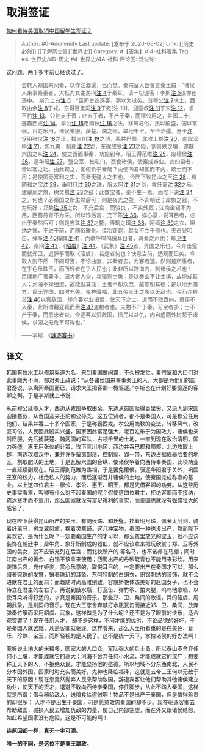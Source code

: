 # 取消签证
[如何看待美国取消中国留学生签证？](https://www.zhihu.com/question/398300808/answer/1259354942)

> Author: #0-Anonymity
> Last update: [发布于 2020-06-02]
> Link: [[历史必然]] [[了解历史]] [[世界史]]
> Category: #【答集】/04-社科答集
> Tag: #4-世界史/4D-历史 #4-世界史/4A-社科
> 评论区:
> 泛讨论:

这问题，两千多年前已经谈过了。

> 会韩人郑国来间秦，以作注溉渠，已而觉。秦宗室大臣皆言秦王曰：“诸侯人来事秦秦者，大抵为其主游间[注 4](https://link.zhihu.com/?target=https%3A//zh.m.wikipedia.org/zh-sg/%25E8%25AB%25AB%25E9%2580%2590%25E5%25AE%25A2%25E6%259B%25B8%23cite_note-13)于秦耳。请一切逐客！李斯[注 5](https://link.zhihu.com/?target=https%3A//zh.m.wikipedia.org/zh-sg/%25E8%25AB%25AB%25E9%2580%2590%25E5%25AE%25A2%25E6%259B%25B8%23cite_note-14)议亦在逐中。
> 斯乃上曰[注 6](https://link.zhihu.com/?target=https%3A//zh.m.wikipedia.org/zh-sg/%25E8%25AB%25AB%25E9%2580%2590%25E5%25AE%25A2%25E6%259B%25B8%23cite_note-15)：“臣闻吏议逐客，窃以为过矣。昔穆公[注 7](https://link.zhihu.com/?target=https%3A//zh.m.wikipedia.org/zh-sg/%25E8%25AB%25AB%25E9%2580%2590%25E5%25AE%25A2%25E6%259B%25B8%23cite_note-16)求士，西取由余[注 8](https://link.zhihu.com/?target=https%3A//zh.m.wikipedia.org/zh-sg/%25E8%25AB%25AB%25E9%2580%2590%25E5%25AE%25A2%25E6%259B%25B8%23cite_note-17)于戎，东得百里奚[注 9](https://link.zhihu.com/?target=https%3A//zh.m.wikipedia.org/zh-sg/%25E8%25AB%25AB%25E9%2580%2590%25E5%25AE%25A2%25E6%259B%25B8%23cite_note-18)于宛[注 10]，迎蹇叔[注 11](https://link.zhihu.com/?target=https%3A//zh.m.wikipedia.org/zh-sg/%25E8%25AB%25AB%25E9%2580%2590%25E5%25AE%25A2%25E6%259B%25B8%23cite_note-20)于宋[注 12](https://link.zhihu.com/?target=https%3A//zh.m.wikipedia.org/zh-sg/%25E8%25AB%25AB%25E9%2580%2590%25E5%25AE%25A2%25E6%259B%25B8%23cite_note-21)，求丕豹[注 13](https://link.zhihu.com/?target=https%3A//zh.m.wikipedia.org/zh-sg/%25E8%25AB%25AB%25E9%2580%2590%25E5%25AE%25A2%25E6%259B%25B8%23cite_note-22)、公孙支于晋；此五子者，不产于秦，而穆公用之，并国二十，遂霸西戎[注 14](https://link.zhihu.com/?target=https%3A//zh.m.wikipedia.org/zh-sg/%25E8%25AB%25AB%25E9%2580%2590%25E5%25AE%25A2%25E6%259B%25B8%23cite_note-23)。孝公[注 15](https://link.zhihu.com/?target=https%3A//zh.m.wikipedia.org/zh-sg/%25E8%25AB%25AB%25E9%2580%2590%25E5%25AE%25A2%25E6%259B%25B8%23cite_note-24)用商鞅[注 16](https://link.zhihu.com/?target=https%3A//zh.m.wikipedia.org/zh-sg/%25E8%25AB%25AB%25E9%2580%2590%25E5%25AE%25A2%25E6%259B%25B8%23cite_note-25)之法，移风易俗，民以殷盛，国以富强，百姓乐用，诸侯亲服，获楚、魏之师，举地千里，至今治彊。惠王[注 17](https://link.zhihu.com/?target=https%3A//zh.m.wikipedia.org/zh-sg/%25E8%25AB%25AB%25E9%2580%2590%25E5%25AE%25A2%25E6%259B%25B8%23cite_note-26)用张仪[注 18](https://link.zhihu.com/?target=https%3A//zh.m.wikipedia.org/zh-sg/%25E8%25AB%25AB%25E9%2580%2590%25E5%25AE%25A2%25E6%259B%25B8%23cite_note-27)之计，拔三川[注 19](https://link.zhihu.com/?target=https%3A//zh.m.wikipedia.org/zh-sg/%25E8%25AB%25AB%25E9%2580%2590%25E5%25AE%25A2%25E6%259B%25B8%23cite_note-28)之地，西并巴蜀，北收上郡[注 20](https://link.zhihu.com/?target=https%3A//zh.m.wikipedia.org/zh-sg/%25E8%25AB%25AB%25E9%2580%2590%25E5%25AE%25A2%25E6%259B%25B8%23cite_note-29)，南取汉中[注 21](https://link.zhihu.com/?target=https%3A//zh.m.wikipedia.org/zh-sg/%25E8%25AB%25AB%25E9%2580%2590%25E5%25AE%25A2%25E6%259B%25B8%23cite_note-30)，包九夷，制鄢[注 22](https://link.zhihu.com/?target=https%3A//zh.m.wikipedia.org/zh-sg/%25E8%25AB%25AB%25E9%2580%2590%25E5%25AE%25A2%25E6%259B%25B8%23cite_note-31)郢，东据成皋[注 23](https://link.zhihu.com/?target=https%3A//zh.m.wikipedia.org/zh-sg/%25E8%25AB%25AB%25E9%2580%2590%25E5%25AE%25A2%25E6%259B%25B8%23cite_note-32)之险，割膏腴之壤，遂散六国之从[注 24](https://link.zhihu.com/?target=https%3A//zh.m.wikipedia.org/zh-sg/%25E8%25AB%25AB%25E9%2580%2590%25E5%25AE%25A2%25E6%259B%25B8%23cite_note-33)，使之西面事秦，功施到今。昭王得范睢[注 25](https://link.zhihu.com/?target=https%3A//zh.m.wikipedia.org/zh-sg/%25E8%25AB%25AB%25E9%2580%2590%25E5%25AE%25A2%25E6%259B%25B8%23cite_note-34)，废穰侯[注 26](https://link.zhihu.com/?target=https%3A//zh.m.wikipedia.org/zh-sg/%25E8%25AB%25AB%25E9%2580%2590%25E5%25AE%25A2%25E6%259B%25B8%23cite_note-35)，逐华阳[注 27](https://link.zhihu.com/?target=https%3A//zh.m.wikipedia.org/zh-sg/%25E8%25AB%25AB%25E9%2580%2590%25E5%25AE%25A2%25E6%259B%25B8%23cite_note-36)，彊公室，杜私门，蚕食诸侯，使秦成帝业。此四君者，皆以客之功。由此观之，客何负于秦哉？向使四君却客而不内，疏士而不用；是使国无富利之实，而秦无彊大之名也。
> 今陛下致昆山之玉[注 28](https://link.zhihu.com/?target=https%3A//zh.m.wikipedia.org/zh-sg/%25E8%25AB%25AB%25E9%2580%2590%25E5%25AE%25A2%25E6%259B%25B8%23cite_note-37)，有随和之宝[注 29](https://link.zhihu.com/?target=https%3A//zh.m.wikipedia.org/zh-sg/%25E8%25AB%25AB%25E9%2580%2590%25E5%25AE%25A2%25E6%259B%25B8%23cite_note-38)，垂明月[注 30](https://link.zhihu.com/?target=https%3A//zh.m.wikipedia.org/zh-sg/%25E8%25AB%25AB%25E9%2580%2590%25E5%25AE%25A2%25E6%259B%25B8%23cite_note-39)之珠，服太阿[注 31](https://link.zhihu.com/?target=https%3A//zh.m.wikipedia.org/zh-sg/%25E8%25AB%25AB%25E9%2580%2590%25E5%25AE%25A2%25E6%259B%25B8%23cite_note-40)之剑，乘纤离[注 32](https://link.zhihu.com/?target=https%3A//zh.m.wikipedia.org/zh-sg/%25E8%25AB%25AB%25E9%2580%2590%25E5%25AE%25A2%25E6%259B%25B8%23cite_note-41)之马，建翠凤之旗，树灵鼍[注 33](https://link.zhihu.com/?target=https%3A//zh.m.wikipedia.org/zh-sg/%25E8%25AB%25AB%25E9%2580%2590%25E5%25AE%25A2%25E6%259B%25B8%23cite_note-42)之鼓；此数宝者，秦不生一焉，而陛下说[注 34](https://link.zhihu.com/?target=https%3A//zh.m.wikipedia.org/zh-sg/%25E8%25AB%25AB%25E9%2580%2590%25E5%25AE%25A2%25E6%259B%25B8%23cite_note-43)之，何也？必秦国之所生然后可；则是夜光之璧，不饰朝廷；犀象之器，不为玩好；郑魏[注 35](https://link.zhihu.com/?target=https%3A//zh.m.wikipedia.org/zh-sg/%25E8%25AB%25AB%25E9%2580%2590%25E5%25AE%25A2%25E6%259B%25B8%23cite_note-44)之女，不充后宫；而骏良 ，不实外厩；江南金锡不为用，西蜀丹青不为采。所以饰后宫，充下陈[注 36](https://link.zhihu.com/?target=https%3A//zh.m.wikipedia.org/zh-sg/%25E8%25AB%25AB%25E9%2580%2590%25E5%25AE%25A2%25E6%259B%25B8%23cite_note-45)，娱心意，说耳目者，必出于秦然后可；则是宛珠[注 37](https://link.zhihu.com/?target=https%3A//zh.m.wikipedia.org/zh-sg/%25E8%25AB%25AB%25E9%2580%2590%25E5%25AE%25A2%25E6%259B%25B8%23cite_note-46)之簪，傅玑之珥[注 38](https://link.zhihu.com/?target=https%3A//zh.m.wikipedia.org/zh-sg/%25E8%25AB%25AB%25E9%2580%2590%25E5%25AE%25A2%25E6%259B%25B8%23cite_note-47)，阿缟[注 39](https://link.zhihu.com/?target=https%3A//zh.m.wikipedia.org/zh-sg/%25E8%25AB%25AB%25E9%2580%2590%25E5%25AE%25A2%25E6%259B%25B8%23cite_note-48)之衣，锦绣之饰，不进于前，而随俗雅化。佳冶窈窕，赵女不立于侧也。夫击瓮叩缶，弹筝[注 40](https://link.zhihu.com/?target=https%3A//zh.m.wikipedia.org/zh-sg/%25E8%25AB%25AB%25E9%2580%2590%25E5%25AE%25A2%25E6%259B%25B8%23cite_note-49)搏髀[注 41](https://link.zhihu.com/?target=https%3A//zh.m.wikipedia.org/zh-sg/%25E8%25AB%25AB%25E9%2580%2590%25E5%25AE%25A2%25E6%259B%25B8%23cite_note-50)，而歌呼呜呜快耳目者，真秦之声也；郑卫[注 42](https://link.zhihu.com/?target=https%3A//zh.m.wikipedia.org/zh-sg/%25E8%25AB%25AB%25E9%2580%2590%25E5%25AE%25A2%25E6%259B%25B8%23cite_note-51)、桑间[注 43](https://link.zhihu.com/?target=https%3A//zh.m.wikipedia.org/zh-sg/%25E8%25AB%25AB%25E9%2580%2590%25E5%25AE%25A2%25E6%259B%25B8%23cite_note-52)、《[昭虞](https://www.zhihu.com/search?q=%E6%98%AD%E8%99%9E&search_source=Entity&hybrid_search_source=Entity&hybrid_search_extra=%7B%22sourceType%22%3A%22answer%22%2C%22sourceId%22%3A1259354942%7D)》[注 44](https://link.zhihu.com/?target=https%3A//zh.m.wikipedia.org/zh-sg/%25E8%25AB%25AB%25E9%2580%2590%25E5%25AE%25A2%25E6%259B%25B8%23cite_note-53)、《武象》[注 45](https://link.zhihu.com/?target=https%3A//zh.m.wikipedia.org/zh-sg/%25E8%25AB%25AB%25E9%2580%2590%25E5%25AE%25A2%25E6%259B%25B8%23cite_note-54)者，异国之乐也。今弃击瓮而就郑卫，退弹筝而取《昭虞》，若是者何也？快意当前，适观而已矣。今取人则不然：不问可否，不论曲直，非秦者去，为客者逐。然则是所重者，在乎色乐珠玉，而所轻者在乎人民也；此非所以跨海内，制诸侯之术也！
> 臣闻地广者粟多，国大者人众，兵彊则士勇；是以泰山不让土壤，故能成其大；河海不择细流，故能就其深；王者不却众庶，故能明其德；是以地无四方，民无异国，四时充美，鬼神降福，此五帝三王之所以无敌也。今乃弃黔首[注 46](https://link.zhihu.com/?target=https%3A//zh.m.wikipedia.org/zh-sg/%25E8%25AB%25AB%25E9%2580%2590%25E5%25AE%25A2%25E6%259B%25B8%23cite_note-55)以资敌国，却宾客以业诸侯，使天下之士，退而不敢西向，裹足不入秦，此所谓藉寇兵而赍[注 47](https://link.zhihu.com/?target=https%3A//zh.m.wikipedia.org/zh-sg/%25E8%25AB%25AB%25E9%2580%2590%25E5%25AE%25A2%25E6%259B%25B8%23cite_note-56)盗粮者也。夫物不产于秦，可宝者多；士不产于秦，而愿忠者众。今逐客以资敌国，损民以益仇，内自虚而外树怨于诸侯，求国之无危不可得也。”
>
> ——李斯．《[諌逐客书](https://www.zhihu.com/search?q=%E8%AB%8C%E9%80%90%E5%AE%A2%E4%B9%A6&search_source=Entity&hybrid_search_source=Entity&hybrid_search_extra=%7B%22sourceType%22%3A%22answer%22%2C%22sourceId%22%3A1259354942%7D)》

## 译文
韩国有位水工以修筑渠道为名，来到秦国做间谍，不久被发觉。秦宗室和大臣们对此事颇为不满，都对秦王政说：“从各诸侯国来奉事秦王的人，大都是为他们的国君游说，以离间秦国而已，请求大王把客卿一概驱逐。”李斯也在计划好要驱逐的客卿之列。于是李斯就上书说：

从前穆公延揽人才，西边从戎国争取由余，东边从宛国赎得百里奚，又派人到宋国迎接蹇叔，从晋国迎来丕豹和公孙支。这五位贤者，都不是秦国人，可是穆公任用他们，结果并吞二十多个国家，于是称霸西戎。孝公用商鞅的变法，转移风气，改变习俗，人民因此殷实兴盛，国家因此富足强大，老百姓乐于为国效力，诸侯也亲附臣服，先后掳获楚、魏两国的军队，占领千里的土地，一直到现在政治清明，国力强盛。惠王用张仪的计策，攻下三川地区，西边并吞巴郡和蜀郡，北边攻取上郡，南边攻取汉中，兼并许多蛮夷部落，控制鄢、郢一带，东边占据成皋险要的地区，割取肥沃的土地，于是瓦解六国的合纵，使诸侯争着向西侍奉秦国，此项功业一直延续到现在。昭王得到范雎为丞相，于是罢免穰侯，驱逐华阳君于关外，巩固王室的权力，杜绝私人的势力，而后逐渐吞并诸侯的土地，使秦国完成称帝的基业。以上这四位君主—穆公、孝公、惠王、昭王，都是凭借客卿的功劳。从这些历史事实看来，客卿有什么对不起秦国的呢？假使这四位君主，拒绝客卿而不接纳，疏远贤才而不重用，那么国家就没有富足得利的事实，而秦国也就没有强盛壮大的威名了。

现在陛下获得昆山所产的美玉，有随侯珠、和氏璧，挂着明月珠，佩著太阿剑，骑着纤离马，树立翠凤旗，摆着灵鼍鼓。这几种宝物，秦国一种也没出产，然而陛下喜欢它，是为什么呢？一定要秦国生产的才可以，那么夜里放光的宝玉，就不应该装饰在朝廷中；犀牛角、象牙所制成的器皿，就不应该拿来把玩欣赏；郑、卫等外国的美女，就不应该充列在后宫；而北狄所产的 等名马，也不该养在马棚；同时江南出产的黄金、白锡不该拿来使用；西蜀出产的丹砂靛青也不能用来彩绘。用来装饰后宫，充作姬妾，赏心乐意的，取悦耳目的，一定要出产在秦国才可以，那么缀著宛珠的发簪，镶著珠玑的耳坠，东阿特制的白绢衣，织锦刺绣的装饰，就不会进献在君王的面前；而趋随时尚高雅别致，容貌娇艳体态美好的赵国女子，也不会侍立在君主的左右了。再说到敲水瓶、打瓦缶、弹竹筝、拍大腿，呜呜地歌唱，以使耳朵听得舒适的，才真是秦国的音乐。那些郑、卫、桑间的歌谣，舜的韶虞、周朝武象，是别国的音乐。现在大王您舍弃敲打水瓶瓦缶而接近郑、卫、桑间，放弃弹奏竹筝而采用韶虞、武象，这样做是为了什么呢？还不是为了眼前的快乐，适合观赏罢了！现在任用人才， 却不是这样，不问才能的优劣，不论品德的好坏，不是秦国人就罢黜，凡是客卿就驱逐。这样看来，那么大王所看重的是在美色、音乐、珍珠、宝玉，而所轻视的是人民了。这不是统一天下，掌控诸侯的好办法啊！

我听说土地大的米粮多，国家大的人口众，军队强大的兵士勇。所以泰山不舍弃任何小土壤，才能成就它的高大；河海不舍弃任何小水流，才能成就它的深广；想要称王天下的人，不拒绝众民，才能显扬他的盛德。所以地域不分东西南北，人民不分本国外国，国家时时充实而美好，鬼神也降临福泽，这就是五帝三王何以无敌于天下的原因！现在您竟然抛弃人民来帮助敌国，辞退宾客让他们帮助其他诸侯建立功业，使天下的贤才，退避不敢向西侍奉秦国，停住脚步，从此不踏入秦国，这样就是所谓：借兵器给敌人，送粮食给盗贼啊！物品不是出产于秦国，但是值得珍贵的却很多； 人才不是出生于秦国，可是愿意效忠秦国的却不少。现在驱逐客卿去帮助敌国，减损人民去增加仇敌的力量，使自己内部空虚，而在外又跟诸侯结怨，如此希望国家没有危险，这是不可能的啊！

**连原因都一样，真无一字可添。**

**唯一的不同，是这位不是秦王嬴政。**
